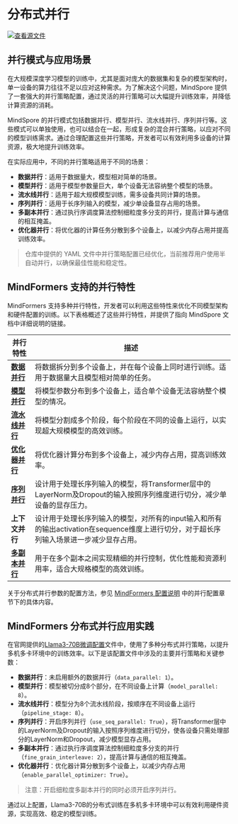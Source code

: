 # 分布式并行

[![查看源文件](https://mindspore-website.obs.cn-north-4.myhuaweicloud.com/website-images/r2.4.10/resource/_static/logo_source.svg)](https://gitee.com/mindspore/docs/blob/r2.4.10/docs/mindformers/docs/source_zh_cn/function/distributed_parallel.md)

## 并行模式与应用场景

在大规模深度学习模型的训练中，尤其是面对庞大的数据集和复杂的模型架构时，单一设备的算力往往不足以应对这种需求。为了解决这个问题，MindSpore 提供了一套强大的并行策略配置，通过灵活的并行策略可以大幅提升训练效率，并降低计算资源的消耗。

MindSpore 的并行模式包括数据并行、模型并行、流水线并行、序列并行等。这些模式可以单独使用，也可以结合在一起，形成复杂的混合并行策略，以应对不同的模型训练需求。通过合理配置这些并行策略，开发者可以有效利用多设备的计算资源，极大地提升训练效率。

在实际应用中，不同的并行策略适用于不同的场景：

- **数据并行**：适用于数据量大，模型相对简单的场景。
- **模型并行**：适用于模型参数量巨大，单个设备无法容纳整个模型的场景。
- **流水线并行**：适用于超大规模模型训练，需多设备共同计算的场景。
- **序列并行**：适用于长序列输入的模型，减少单设备显存占用的场景。
- **多副本并行**：通过执行序调度算法控制细粒度多分支的并行，提高计算与通信的相互掩盖。
- **优化器并行**：将优化器的计算任务分散到多个设备上，以减少内存占用并提高训练效率。

> 仓库中提供的 YAML 文件中并行策略配置已经优化，当前推荐用户使用半自动并行，以确保最佳性能和稳定性。

## MindFormers 支持的并行特性

MindFormers 支持多种并行特性，开发者可以利用这些特性来优化不同模型架构和硬件配置的训练。以下表格概述了这些并行特性，并提供了指向 MindSpore 文档中详细说明的链接。

| **并行特性**                      | **描述**                                                                          |
|-----------------------------------|---------------------------------------------------------------------------------|
| **[数据并行](https://www.mindspore.cn/docs/zh-CN/r2.4.10/model_train/parallel/data_parallel.html)**                     | 将数据拆分到多个设备上，并在每个设备上同时进行训练。适用于数据量大且模型相对简单的任务。                                    |
| **[模型并行](https://www.mindspore.cn/docs/zh-CN/r2.4.10/model_train/parallel/operator_parallel.html)**                     | 将模型参数分布到多个设备上，适合单个设备无法容纳整个模型的情况。                                                |
| **[流水线并行](https://www.mindspore.cn/docs/zh-CN/r2.4.10/model_train/parallel/pipeline_parallel.html)**                   | 将模型分割成多个阶段，每个阶段在不同的设备上运行，以实现超大规模模型的高效训练。                                        |
| **[优化器并行](https://www.mindspore.cn/docs/zh-CN/r2.4.10/model_train/parallel/optimizer_parallel.html)**                   | 将优化器计算分布到多个设备上，减少内存占用，提高训练效率。                                                   |
| **[序列并行](https://gitee.com/mindspore/mindformers/blob/r1.3.0/docs/feature_cards/Long_Sequence_Training.md)**                     | 设计用于处理长序列输入的模型，将Transformer层中的LayerNorm及Dropout的输入按照序列维度进行切分，减少单设备的显存压力。        |
| **上下文并行**  | 设计用于处理长序列输入的模型，对所有的input输入和所有的输出activation在sequence维度上进行切分，对于超长序列输入场景进一步减少显存占用。 |
| **[多副本并行](https://www.mindspore.cn/docs/zh-CN/r2.4.10/model_train/parallel/pipeline_parallel.html#mindspore%E4%B8%AD%E7%9A%84interleaved-pipeline%E8%B0%83%E5%BA%A6)**                   | 用于在多个副本之间实现精细的并行控制，优化性能和资源利用率，适合大规格模型的高效训练。                                     |

关于分布式并行参数的配置方法，参见 [MindFormers 配置说明](https://www.mindspore.cn/mindformers/docs/zh-CN/r1.3.2/appendix/conf_files.html) 中的并行配置章节下的具体内容。

## MindFormers 分布式并行应用实践

在官网提供的[Llama3-70B微调配置](https://gitee.com/kong_de_shu/mindformers/blob/dev/research/llama3/finetune_llama3_70b.yaml#)文件中，使用了多种分布式并行策略，以提升多机多卡环境中的训练效率。以下是该配置文件中涉及的主要并行策略和关键参数：

- **数据并行**：未启用额外的数据并行（`data_parallel: 1`）。
- **模型并行**：模型被切分成8个部分，在不同设备上计算（`model_parallel: 8`）。
- **流水线并行**：模型分为8个流水线阶段，按顺序在不同设备上运行（`pipeline_stage: 8`）。
- **序列并行**：开启序列并行（`use_seq_parallel: True`），将Transformer层中的LayerNorm及Dropout的输入按照序列维度进行切分，使各设备只需处理部分的LayerNorm和Dropout，减少模型显存占用。
- **多副本并行**：通过执行序调度算法控制细粒度多分支的并行（`fine_grain_interleave: 2`），提高计算与通信的相互掩盖。
- **优化器并行**：优化器计算分散到多个设备上，以减少内存占用（`enable_parallel_optimizer: True`）。

> 注意：开启细粒度多副本并行的同时必须开启序列并行。

通过以上配置，Llama3-70B的分布式训练在多机多卡环境中可以有效利用硬件资源，实现高效、稳定的模型训练。
